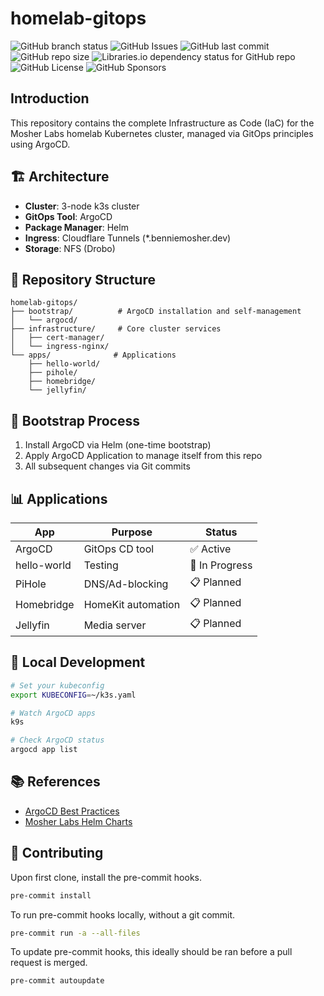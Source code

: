 # homelab-gitops

![GitHub branch status](https://img.shields.io/github/checks-status/mosher-labs/homelab-gitops/main)
![GitHub Issues](https://img.shields.io/github/issues/mosher-labs/homelab-gitops)
![GitHub last commit](https://img.shields.io/github/last-commit/mosher-labs/homelab-gitops)
![GitHub repo size](https://img.shields.io/github/repo-size/mosher-labs/homelab-gitops)
![Libraries.io dependency status for GitHub repo](https://img.shields.io/librariesio/github/mosher-labs/homelab-gitops)
![GitHub License](https://img.shields.io/github/license/mosher-labs/homelab-gitops)
![GitHub Sponsors](https://img.shields.io/github/sponsors/mosher-labs)

## Introduction

This repository contains the complete Infrastructure as Code (IaC)
for the Mosher Labs homelab Kubernetes cluster, managed via GitOps
principles using ArgoCD.

## 🏗️ Architecture

- **Cluster**: 3-node k3s cluster
- **GitOps Tool**: ArgoCD
- **Package Manager**: Helm
- **Ingress**: Cloudflare Tunnels (*.benniemosher.dev)
- **Storage**: NFS (Drobo)

## 📁 Repository Structure

```
homelab-gitops/
├── bootstrap/          # ArgoCD installation and self-management
│   └── argocd/
├── infrastructure/     # Core cluster services
│   ├── cert-manager/
│   └── ingress-nginx/
└── apps/              # Applications
    ├── hello-world/
    ├── pihole/
    ├── homebridge/
    └── jellyfin/
```

## 🚀 Bootstrap Process

1. Install ArgoCD via Helm (one-time bootstrap)
1. Apply ArgoCD Application to manage itself from this repo
1. All subsequent changes via Git commits

## 📊 Applications

| App | Purpose | Status |
|-----|---------|--------|
| ArgoCD | GitOps CD tool | ✅ Active |
| hello-world | Testing | 🚧 In Progress |
| PiHole | DNS/Ad-blocking | 📋 Planned |
| Homebridge | HomeKit automation | 📋 Planned |
| Jellyfin | Media server | 📋 Planned |

## 🔧 Local Development

```bash
# Set your kubeconfig
export KUBECONFIG=~/k3s.yaml

# Watch ArgoCD apps
k9s

# Check ArgoCD status
argocd app list
```

## 📚 References

- [ArgoCD Best Practices](https://argo-cd.readthedocs.io/en/stable/user-guide/best_practices/)
- [Mosher Labs Helm Charts](https://github.com/Mosher-Labs/helm-charts)

## 🔰 Contributing

Upon first clone, install the pre-commit hooks.

```bash
pre-commit install
```

To run pre-commit hooks locally, without a git commit.

```bash
pre-commit run -a --all-files
```

To update pre-commit hooks, this ideally should be ran before a pull request is merged.

```bash
pre-commit autoupdate
```
